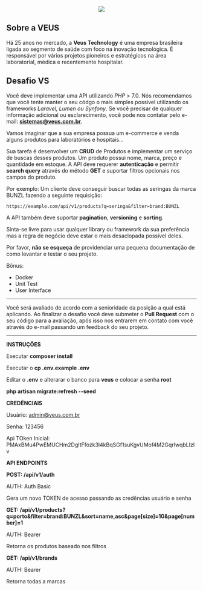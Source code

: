 <p align="center">
    <img src="https://i.imgur.com/2LUR2yy.png">
</p>

## Sobre a VEUS

Há 25 anos no mercado, a **Veus Technology** é uma empresa brasileira ligada ao segmento de saúde com foco na inovação tecnológica. É responsável por vários projetos pioneiros e estratégicos na área laboratorial, médica e recentemente hospitalar.

## Desafio VS

Você deve implementar uma API utilizando *PHP* > 7.0. Nós recomendamos que você tente manter o seu códgo o mais simples possível utilizando os frameworks *Laravel, Lumen ou Synfony*. Se você precisar de qualquer informação adicional ou esclarecimento, você pode nos contatar pelo e-mail: **sistemas@veus.com.br**.

Vamos imaginar que a sua empresa possua um e-commerce e venda alguns produtos para laboratórios e hospitais...

Sua tarefa é desenvolver um **CRUD** de Produtos e implementar um serviço de buscas desses produtos. Um produto possui nome, marca, preço e quantidade em estoque.
A API deve requerer **autenticação** e permitir __search query__ através do método **GET** e suportar filtros opcionais nos campos do produto.

Por exemplo: Um cliente deve conseguir buscar todas as seringas da marca BUNZL fazendo a seguinte requisição:

`https://example.com/api/v1/products?q=seringa&filter=brand:BUNZL`

A API também deve suportar __pagination__, __versioning__ e __sorting__.

Sinta-se livre para usar qualquer library ou framework da sua preferência mas a regra de negócio deve estar o mais desaclopada possível deles.

Por favor, **não se esqueça** de providenciar uma pequena documentação de como levantar e testar o seu projeto.

Bônus:
* Docker
* Unit Test
* User Interface

---
Você será avaliado de acordo com a senioridade da posição a qual está aplicando. Ao finalizar o desafio você deve submeter o **Pull Request** com o seu código para a avaliação, após isso nos entrarem em contato com você através do e-mail passando um feedback do seu projeto.

---

**INSTRUÇÕES**

Executar **composer install**

Executar o **cp .env.example .env**

Editar o **.env** e alterarar o banco para **veus** e colocar a senha **root**

**php artisan migrate:refresh --seed**

**CREDÊNCIAIS**

Usuário: admin@veus.com.br

Senha: 123456

Api TOken Inicial: PMAxBMu4PwEMUCHm2DgItFfozk3l4kBqSGf1suKgvUMof4M2GqrIwqbLIzlv

**API ENDPOINTS**

**POST: /api/v1/auth**

AUTH: Auth Basic

Gera um novo TOKEN de acesso passando as credências usuário e senha

**GET: /api/v1/products?q=porto&filter=brand:BUNZL&sort=name,asc&page[size]=10&page[number]=1**

AUTH: Bearer

Retorna os produtos baseado nos filtros

**GET: /api/v1/brands**

AUTH: Bearer

Retorna todas a marcas